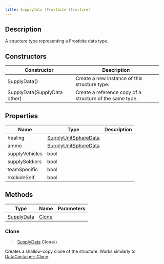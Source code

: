 ```yaml
---
title: SupplyData (Frostbite Structure)
---
```

## Description

A structure type representing a Frostbite data type.

## Constructors

| Constructor                  | Description                                              |
| ---------------------------- | -------------------------------------------------------- |
| SupplyData()                 | Create a new instance of this structure type.            |
| SupplyData(SupplyData other) | Create a reference copy of a structure of the same type. |

## Properties

| Name           | Type                                         | Description |
| -------------- | -------------------------------------------- | ----------- |
| healing        | [SupplyUnitSphereData](SupplyUnitSphereData) |             |
| ammo           | [SupplyUnitSphereData](SupplyUnitSphereData) |             |
| supplyVehicles | bool                                         |             |
| supplySoldiers | bool                                         |             |
| teamSpecific   | bool                                         |             |
| excludeSelf    | bool                                         |             |

## Methods

| Type                     | Name            | Parameters |
| ------------------------ | --------------- | ---------- |
| [SupplyData](SupplyData) | [Clone](#clone) |            |

### Clone

> [SupplyData](SupplyData) **Clone**()

Creates a shallow-copy clone of the structure. Works similarly to [DataContainer::Clone](/vext/ref/cls/shr/datacontainer#clone).
